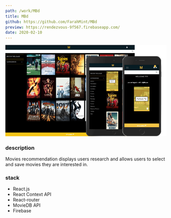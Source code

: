 ```yaml
---
path: /work/MBd
title: MBd
github: https://github.com/FarahMint/MBd
preview: https://rendezvous-9f567.firebaseapp.com/
date: 2020-02-10
---
```


![react-tv-screens](../images/react-tv-screens.png)
   
<div class="template--grid">

<div>
<h3>description</h3>
<p> Movies recommendation displays users research and allows users to select and save  movies they are interested in. </p>
</div>

<div>
<h3>stack</h3>
<ul>
<li>React.js</li>
<li>React Context API </li>
<li>React-router</li>
<li>MovieDB API</li>
<li>Firebase</li>
</ul>
</div>
  

  
</div>
